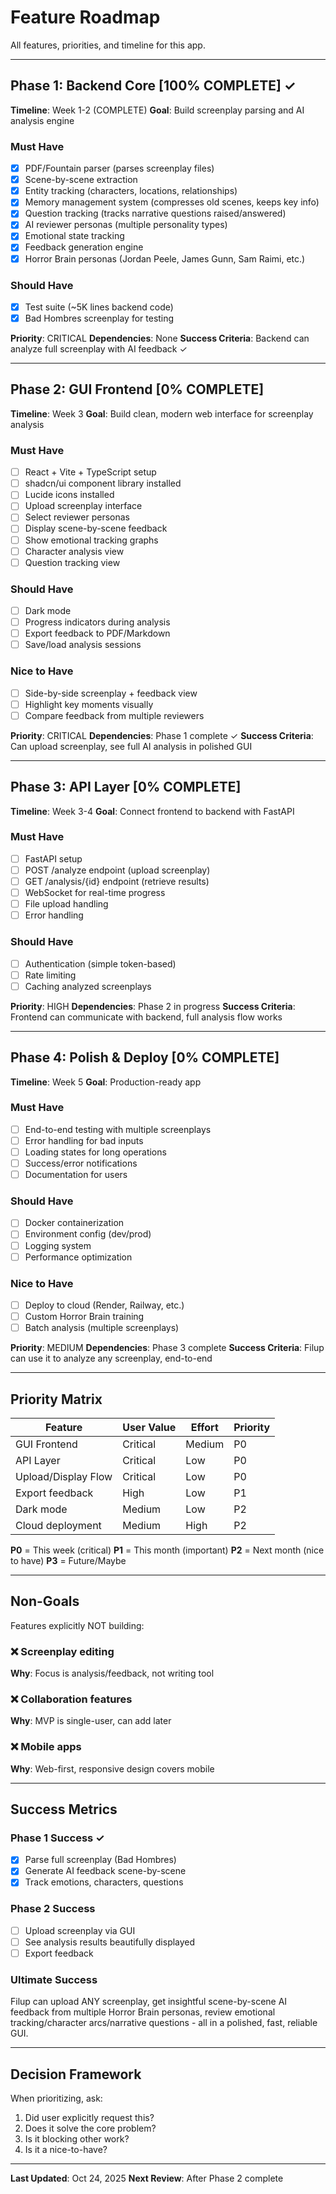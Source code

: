 # Feature Roadmap

<!--
═══════════════════════════════════════════════════════════════════
HOW TO UPDATE THIS FILE
═══════════════════════════════════════════════════════════════════

WHEN TO UPDATE:
- When feature is completed (check the box)
- When phase % changes
- When priorities shift
- When new features identified
- When timeline estimates change

HOW TO CHECK OFF FEATURES:
1. Change [ ] to [x] when feature is FULLY working end-to-end
2. Update phase % at top: [X% COMPLETE]
3. Update STATUS.md to match
4. Only mark complete when Filup can actually USE it

PHASE % CALCULATION:
Phase % = (Completed features in phase / Total features in phase) × 100

DO NOT mark feature complete if:
- Only backend exists (need frontend too)
- App hasn't been run with this feature
- Feature not tested
- Data connectors exist but no real data synced

HOW TO ADD NEW FEATURES:
1. Determine which phase it belongs to
2. Categorize as: Must Have / Should Have / Nice to Have
3. Add checkbox and description
4. Update phase dependencies if needed

HOW TO REORDER PRIORITIES:
1. Move features between phases if needed
2. Update timeline estimates
3. Document reason in git commit
4. Update dependencies section

FORMATTING RULES:
- Keep features as checkboxes: - [ ] or - [x]
- Indent details under feature with 2 spaces
- Update phase % in square brackets: [45% COMPLETE]
- Use consistent priority labels: CRITICAL/HIGH/MEDIUM/LOW
- Timeline format: Week X or Month X

═══════════════════════════════════════════════════════════════════
-->

All features, priorities, and timeline for this app.

---

## Phase 1: Backend Core [100% COMPLETE] ✓

**Timeline**: Week 1-2 (COMPLETE)
**Goal**: Build screenplay parsing and AI analysis engine

### Must Have
- [x] PDF/Fountain parser (parses screenplay files)
- [x] Scene-by-scene extraction
- [x] Entity tracking (characters, locations, relationships)
- [x] Memory management system (compresses old scenes, keeps key info)
- [x] Question tracking (tracks narrative questions raised/answered)
- [x] AI reviewer personas (multiple personality types)
- [x] Emotional state tracking
- [x] Feedback generation engine
- [x] Horror Brain personas (Jordan Peele, James Gunn, Sam Raimi, etc.)

### Should Have
- [x] Test suite (~5K lines backend code)
- [x] Bad Hombres screenplay for testing

**Priority**: CRITICAL
**Dependencies**: None
**Success Criteria**: Backend can analyze full screenplay with AI feedback ✓

---

## Phase 2: GUI Frontend [0% COMPLETE]

**Timeline**: Week 3
**Goal**: Build clean, modern web interface for screenplay analysis

### Must Have
- [ ] React + Vite + TypeScript setup
- [ ] shadcn/ui component library installed
- [ ] Lucide icons installed
- [ ] Upload screenplay interface
- [ ] Select reviewer personas
- [ ] Display scene-by-scene feedback
- [ ] Show emotional tracking graphs
- [ ] Character analysis view
- [ ] Question tracking view

### Should Have
- [ ] Dark mode
- [ ] Progress indicators during analysis
- [ ] Export feedback to PDF/Markdown
- [ ] Save/load analysis sessions

### Nice to Have
- [ ] Side-by-side screenplay + feedback view
- [ ] Highlight key moments visually
- [ ] Compare feedback from multiple reviewers

**Priority**: CRITICAL
**Dependencies**: Phase 1 complete ✓
**Success Criteria**: Can upload screenplay, see full AI analysis in polished GUI

---

## Phase 3: API Layer [0% COMPLETE]

**Timeline**: Week 3-4
**Goal**: Connect frontend to backend with FastAPI

### Must Have
- [ ] FastAPI setup
- [ ] POST /analyze endpoint (upload screenplay)
- [ ] GET /analysis/{id} endpoint (retrieve results)
- [ ] WebSocket for real-time progress
- [ ] File upload handling
- [ ] Error handling

### Should Have
- [ ] Authentication (simple token-based)
- [ ] Rate limiting
- [ ] Caching analyzed screenplays

**Priority**: HIGH
**Dependencies**: Phase 2 in progress
**Success Criteria**: Frontend can communicate with backend, full analysis flow works

---

## Phase 4: Polish & Deploy [0% COMPLETE]

**Timeline**: Week 5
**Goal**: Production-ready app

### Must Have
- [ ] End-to-end testing with multiple screenplays
- [ ] Error handling for bad inputs
- [ ] Loading states for long operations
- [ ] Success/error notifications
- [ ] Documentation for users

### Should Have
- [ ] Docker containerization
- [ ] Environment config (dev/prod)
- [ ] Logging system
- [ ] Performance optimization

### Nice to Have
- [ ] Deploy to cloud (Render, Railway, etc.)
- [ ] Custom Horror Brain training
- [ ] Batch analysis (multiple screenplays)

**Priority**: MEDIUM
**Dependencies**: Phase 3 complete
**Success Criteria**: Filup can use it to analyze any screenplay, end-to-end

---

## Priority Matrix

| Feature | User Value | Effort | Priority |
|---------|-----------|--------|----------|
| GUI Frontend | Critical | Medium | P0 |
| API Layer | Critical | Low | P0 |
| Upload/Display Flow | Critical | Low | P0 |
| Export feedback | High | Low | P1 |
| Dark mode | Medium | Low | P2 |
| Cloud deployment | Medium | High | P2 |

**P0** = This week (critical)
**P1** = This month (important)
**P2** = Next month (nice to have)
**P3** = Future/Maybe

---

## Non-Goals

Features explicitly NOT building:

### ❌ Screenplay editing
**Why**: Focus is analysis/feedback, not writing tool

### ❌ Collaboration features
**Why**: MVP is single-user, can add later

### ❌ Mobile apps
**Why**: Web-first, responsive design covers mobile

---

## Success Metrics

### Phase 1 Success ✓
- [x] Parse full screenplay (Bad Hombres)
- [x] Generate AI feedback scene-by-scene
- [x] Track emotions, characters, questions

### Phase 2 Success
- [ ] Upload screenplay via GUI
- [ ] See analysis results beautifully displayed
- [ ] Export feedback

### Ultimate Success
Filup can upload ANY screenplay, get insightful scene-by-scene AI feedback from multiple Horror Brain personas, review emotional tracking/character arcs/narrative questions - all in a polished, fast, reliable GUI.

---

## Decision Framework

When prioritizing, ask:
1. Did user explicitly request this?
2. Does it solve the core problem?
3. Is it blocking other work?
4. Is it a nice-to-have?

---

**Last Updated**: Oct 24, 2025
**Next Review**: After Phase 2 complete
